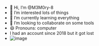 - 👋 Hi, I’m @M3M0ry-8
- 👀 I’m interested lots of things
- 🌱 I’m currently learning everything
- 💞️ I’m looking to collaborate on some tools
- 😄 Pronouns: computer
- I had an account since 2018 but it got lost
- ![image](https://github.com/user-attachments/assets/464b7c45-ae34-49dc-a8a7-1336c74af625)


<!---
M3M0ry-8/M3M0ry-8 is a ✨ special ✨ repository because its `README.md` (this file) appears on your GitHub profile.
You can click the Preview link to take a look at your changes.
--->
